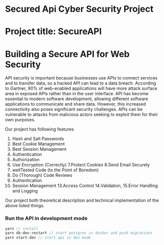 # Secured Api Cyber Security Project
# Project title: SecureAPI
# Building a Secure API for Web Security


API security is important because businesses use APIs to connect services and to transfer data, so a hacked API can lead to a data breach. According to Gartner, 90% of web-enabled applications will have more attack surface area in exposed APIs rather than in the user interface.
API has become essential to modern software development, allowing different software applications to communicate and share data. However, this increased connectivity also poses significant security challenges.
APIs can be vulnerable to attacks from malicious actors seeking to exploit them for their own purposes.

Our project has following features

1. Hash and Salt  Passwords
2. Best Cookie Management
3. Best Session Management
4. Authentication
5. Authorization
6. Use Encryption (Correctly)
7.Protect Cookies
8.Send Email Securely
9. wellTested Code (to the Point of Boredom)
10. Do (Thorough) Code Reviews
11. Authentication
12. Session Management
13.Access Control
14.Validation,
15.Error Handling and Logging

Our project both theoretical description and technical implementation of the above listed things.






### Run the API in development mode
```javascript
yarn // install
yarn db:dev:restart // start postgres in docker and push migrations
yarn start:dev // start api in dev mode
```
